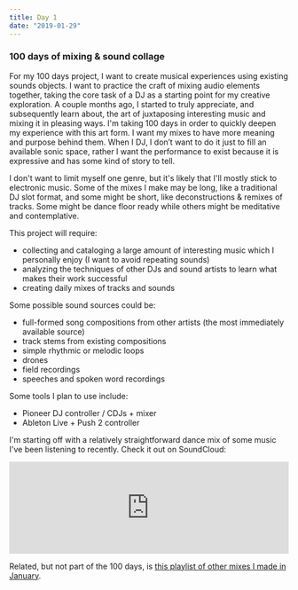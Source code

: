 ```yaml
---
title: Day 1
date: "2019-01-29"
---
```


### 100 days of mixing & sound collage

For my 100 days project, I want to create musical experiences using existing sounds objects. I want to practice the craft of mixing audio elements together, taking the core task of a DJ as a starting point for my creative exploration. A couple months ago, I started to truly appreciate, and subsequently learn about, the art of juxtaposing interesting music and mixing it in pleasing ways. I'm taking 100 days in order to quickly deepen my experience with this art form. I want my mixes to have more meaning and purpose behind them. When I DJ, I don’t want to do it just to fill an available sonic space, rather I want the performance to exist because it is expressive and has some kind of story to tell.

I don't want to limit myself one genre, but it's likely that I'll mostly stick to electronic music. Some of the mixes I make may be long, like a traditional DJ slot format, and some might be short, like deconstructions & remixes of tracks. Some might be dance floor ready while others might be meditative and contemplative.

This project will require:

- collecting and cataloging a large amount of interesting music which I personally enjoy (I want to avoid repeating sounds)
- analyzing the techniques of other DJs and sound artists to learn what makes their work successful
- creating daily mixes of tracks and sounds

Some possible sound sources could be:

- full-formed song compositions from other artists (the most immediately available source)
- track stems from existing compositions
- simple rhythmic or melodic loops
- drones
- field recordings
- speeches and spoken word recordings

Some tools I plan to use include:

- Pioneer DJ controller / CDJs + mixer
- Ableton Live + Push 2 controller

I'm starting off with a relatively straightforward dance mix of some music I've been listening to recently. Check it out on SoundCloud:

<iframe width="100%" height="166" scrolling="no" frameborder="no" allow="autoplay" src="https://w.soundcloud.com/player/?url=https%3A//api.soundcloud.com/tracks/567029844&color=%23ff5500&auto_play=false&hide_related=true&show_comments=false&show_user=true&show_reposts=false&show_teaser=false"></iframe>

Related, but not part of the 100 days, is [this playlist of other mixes I made in January](https://soundcloud.com/adi-dahiya/sets/mixes-1).
